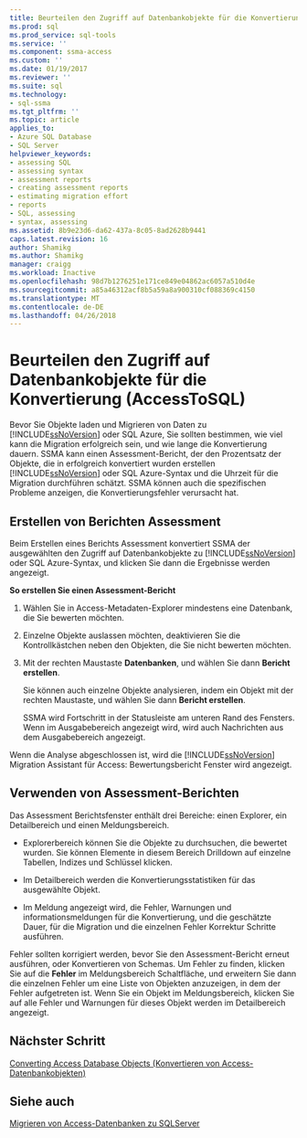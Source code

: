 ```yaml
---
title: Beurteilen den Zugriff auf Datenbankobjekte für die Konvertierung (AccessToSQL) | Microsoft Docs
ms.prod: sql
ms.prod_service: sql-tools
ms.service: ''
ms.component: ssma-access
ms.custom: ''
ms.date: 01/19/2017
ms.reviewer: ''
ms.suite: sql
ms.technology:
- sql-ssma
ms.tgt_pltfrm: ''
ms.topic: article
applies_to:
- Azure SQL Database
- SQL Server
helpviewer_keywords:
- assessing SQL
- assessing syntax
- assessment reports
- creating assessment reports
- estimating migration effort
- reports
- SQL, assessing
- syntax, assessing
ms.assetid: 8b9e23d6-da62-437a-8c05-8ad2628b9441
caps.latest.revision: 16
author: Shamikg
ms.author: Shamikg
manager: craigg
ms.workload: Inactive
ms.openlocfilehash: 98d7b1276251e171ce849e04862ac6057a510d4e
ms.sourcegitcommit: a85a46312acf8b5a59a8a900310cf088369c4150
ms.translationtype: MT
ms.contentlocale: de-DE
ms.lasthandoff: 04/26/2018
---
```

# <a name="assessing-access-database-objects-for-conversion-accesstosql"></a>Beurteilen den Zugriff auf Datenbankobjekte für die Konvertierung (AccessToSQL)
Bevor Sie Objekte laden und Migrieren von Daten zu [!INCLUDE[ssNoVersion](../../includes/ssnoversion_md.md)] oder SQL Azure, Sie sollten bestimmen, wie viel kann die Migration erfolgreich sein, und wie lange die Konvertierung dauern. SSMA kann einen Assessment-Bericht, der den Prozentsatz der Objekte, die in erfolgreich konvertiert wurden erstellen [!INCLUDE[ssNoVersion](../../includes/ssnoversion_md.md)] oder SQL Azure-Syntax und die Uhrzeit für die Migration durchführen schätzt. SSMA können auch die spezifischen Probleme anzeigen, die Konvertierungsfehler verursacht hat.  
  
## <a name="creating-assessment-reports"></a>Erstellen von Berichten Assessment  
Beim Erstellen eines Berichts Assessment konvertiert SSMA der ausgewählten den Zugriff auf Datenbankobjekte zu [!INCLUDE[ssNoVersion](../../includes/ssnoversion_md.md)] oder SQL Azure-Syntax, und klicken Sie dann die Ergebnisse werden angezeigt.  
  
**So erstellen Sie einen Assessment-Bericht**  
  
1.  Wählen Sie in Access-Metadaten-Explorer mindestens eine Datenbank, die Sie bewerten möchten.  
  
2.  Einzelne Objekte auslassen möchten, deaktivieren Sie die Kontrollkästchen neben den Objekten, die Sie nicht bewerten möchten.  
  
3.  Mit der rechten Maustaste **Datenbanken**, und wählen Sie dann **Bericht erstellen**.  
  
    Sie können auch einzelne Objekte analysieren, indem ein Objekt mit der rechten Maustaste, und wählen Sie dann **Bericht erstellen**.  
  
    SSMA wird Fortschritt in der Statusleiste am unteren Rand des Fensters. Wenn im Ausgabebereich angezeigt wird, wird auch Nachrichten aus dem Ausgabebereich angezeigt.  
  
Wenn die Analyse abgeschlossen ist, wird die [!INCLUDE[ssNoVersion](../../includes/ssnoversion_md.md)] Migration Assistant für Access: Bewertungsbericht Fenster wird angezeigt.  
  
## <a name="using-assessment-reports"></a>Verwenden von Assessment-Berichten  
Das Assessment Berichtsfenster enthält drei Bereiche: einen Explorer, ein Detailbereich und einen Meldungsbereich.  
  
-   Explorerbereich können Sie die Objekte zu durchsuchen, die bewertet wurden. Sie können Elemente in diesem Bereich Drilldown auf einzelne Tabellen, Indizes und Schlüssel klicken.  
  
-   Im Detailbereich werden die Konvertierungsstatistiken für das ausgewählte Objekt.  
  
-   Im Meldung angezeigt wird, die Fehler, Warnungen und informationsmeldungen für die Konvertierung, und die geschätzte Dauer, für die Migration und die einzelnen Fehler Korrektur Schritte ausführen.  
  
Fehler sollten korrigiert werden, bevor Sie den Assessment-Bericht erneut ausführen, oder Konvertieren von Schemas. Um Fehler zu finden, klicken Sie auf die **Fehler** im Meldungsbereich Schaltfläche, und erweitern Sie dann die einzelnen Fehler um eine Liste von Objekten anzuzeigen, in dem der Fehler aufgetreten ist. Wenn Sie ein Objekt im Meldungsbereich, klicken Sie auf alle Fehler und Warnungen für dieses Objekt werden im Detailbereich angezeigt.  
  
## <a name="next-step"></a>Nächster Schritt  
[Converting Access Database Objects (Konvertieren von Access-Datenbankobjekten)](http://msdn.microsoft.com/en-us/e0ef67bf-80a6-4e6c-a82d-5d46e0623c6c)  
  
## <a name="see-also"></a>Siehe auch  
[Migrieren von Access-Datenbanken zu SQLServer](http://msdn.microsoft.com/en-us/76a3abcf-2998-4712-9490-fe8d872c89ca)  
  
